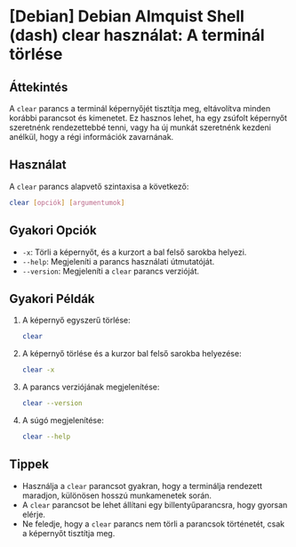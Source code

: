 # [Debian] Debian Almquist Shell (dash) clear használat: A terminál törlése

## Áttekintés
A `clear` parancs a terminál képernyőjét tisztítja meg, eltávolítva minden korábbi parancsot és kimenetet. Ez hasznos lehet, ha egy zsúfolt képernyőt szeretnénk rendezettebbé tenni, vagy ha új munkát szeretnénk kezdeni anélkül, hogy a régi információk zavarnának.

## Használat
A `clear` parancs alapvető szintaxisa a következő:

```bash
clear [opciók] [argumentumok]
```

## Gyakori Opciók
- `-x`: Törli a képernyőt, és a kurzort a bal felső sarokba helyezi.
- `--help`: Megjeleníti a parancs használati útmutatóját.
- `--version`: Megjeleníti a `clear` parancs verzióját.

## Gyakori Példák
1. A képernyő egyszerű törlése:
   ```bash
   clear
   ```

2. A képernyő törlése és a kurzor bal felső sarokba helyezése:
   ```bash
   clear -x
   ```

3. A parancs verziójának megjelenítése:
   ```bash
   clear --version
   ```

4. A súgó megjelenítése:
   ```bash
   clear --help
   ```

## Tippek
- Használja a `clear` parancsot gyakran, hogy a terminálja rendezett maradjon, különösen hosszú munkamenetek során.
- A `clear` parancsot be lehet állítani egy billentyűparancsra, hogy gyorsan elérje.
- Ne feledje, hogy a `clear` parancs nem törli a parancsok történetét, csak a képernyőt tisztítja meg.